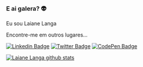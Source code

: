 ### E ai galera?  👽
Eu sou Laiane Langa

Encontre-me em outros lugares...

[![Linkedin Badge](https://img.shields.io/badge/-LinkedIn-blue?style=flat-square&logo=Linkedin&logoColor=white&link=https://www.linkedin.com/in/laiane-langa)](https://www.linkedin.com/in/laiane-langa)
[![Twitter Badge](https://img.shields.io/badge/-Twitter-1ca0f1?style=flat-square&labelColor=1ca0f1&logo=twitter&logoColor=white&link=https://twitter.com/langalai)](https://twitter.com/langalai)
[![CodePen Badge](https://img.shields.io/badge/-Codepen-000000?style=flat-square&labelColor=000000&logo=codepen&logoColor=white&link=https://codepen.io/lailanga)](https://codepen.io/lailanga)


[![Laiane Langa github stats](https://github-readme-stats-sigma-five.vercel.app/api?username=lailanga&theme=dark&show_icons=true&count_private=true)](https://github.com/lailanga)

